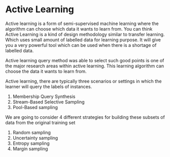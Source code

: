 # Active Learning
Active learning is a form of semi-supervised machine learning where the algorithm can choose which data it wants to learn from.
You can think Active Learning is a kind of design methodology similar to transfer learning.
Which uses small amount of labelled data for learning purpose. It will give you a very powerful tool which can be used 
when there is a shortage of labelled data.

Active learning query method was able to select such good points is one of the major research areas within active learning.
This learning algorithm can choose the data it wants to learn from.

Active learning, there are typically three scenarios or settings in which the learner will query the labels of instances.
1. Membership Query Synthesis
2. Stream-Based Selective Sampling
3. Pool-Based sampling


We are going to consider 4 different strategies for building these subsets of data from the original training set
1. Random sampling
2. Uncertainty sampling
3. Entropy sampling
4. Margin sampling
